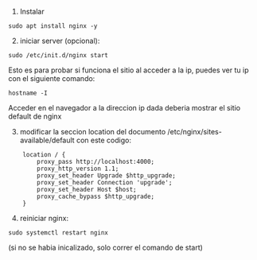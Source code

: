 1. Instalar

```
sudo apt install nginx -y
```

2. iniciar server (opcional):

```
sudo /etc/init.d/nginx start
```

Esto es para probar si funciona el sitio al acceder a la ip, puedes ver tu ip con el siguiente comando:

```
hostname -I
```

Acceder en el navegador a la direccion ip dada deberia mostrar el sitio default de nginx

3. modificar la seccion location del documento /etc/nginx/sites-available/default con este codigo:

```
	location / {
        proxy_pass http://localhost:4000;
        proxy_http_version 1.1;
        proxy_set_header Upgrade $http_upgrade;
        proxy_set_header Connection 'upgrade';
        proxy_set_header Host $host;
        proxy_cache_bypass $http_upgrade;
    }
```

4. reiniciar nginx:
```
sudo systemctl restart nginx
```
(si no se habia inicalizado, solo correr el comando de start)


